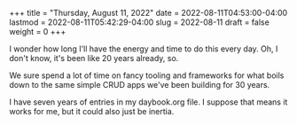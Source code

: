 +++
title = "Thursday, August 11, 2022"
date = 2022-08-11T04:53:00-04:00
lastmod = 2022-08-11T05:42:29-04:00
slug = 2022-08-11
draft = false
weight = 0
+++

I wonder how long I'll have the energy and time to do this every day. Oh, I don't know, it's been like 20 years already, so.

We sure spend a lot of time on fancy tooling and frameworks for what boils down to the same simple CRUD apps we've been building for 30 years.

I have seven years of entries in my daybook.org file. I suppose that means it works for me, but it could also just be inertia.

[//]: # "Exported with love from a post written in Org mode"
[//]: # "- https://github.com/kaushalmodi/ox-hugo"
